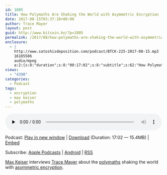 ```yaml
---
id: 1805
title: How Polymaths Are Shaking the World with Asymmetric Encryption
date: 2017-08-15T03:37:10+00:00
author: Trace Mayer
layout: post
guid: http://www.bitcoin.kn/?p=1805
permalink: /2017/08/how-polymaths-are-shaking-the-world-with-asymmetric-encryption/
enclosure:
  - |
    http://www.satoshisdeposition.com/podcast/BTCK-225-2017-08-15.mp3
    16185586
    audio/mpeg
    a:2:{s:8:"duration";s:8:"00:17:02";s:8:"subtitle";s:62:"How Polymaths Are Shaking the World with Asymmetric Encryption";}
views:
  - "4398"
categories:
  - Podcast
tags:
  - encryption
  - max keiser
  - polymaths
---
```

<!--powerpress_player-->

<div class="powerpress_player" id="powerpress_player_5817">
  <audio class="wp-audio-shortcode" id="audio-1805-228" preload="none" style="width: 100%;" controls="controls"><source type="audio/mpeg" src="http://media.blubrry.com/bitcoinruntogold/p/www.satoshisdeposition.com/podcast/BTCK-225-2017-08-15.mp3?_=228" /><a href="http://media.blubrry.com/bitcoinruntogold/p/www.satoshisdeposition.com/podcast/BTCK-225-2017-08-15.mp3">http://media.blubrry.com/bitcoinruntogold/p/www.satoshisdeposition.com/podcast/BTCK-225-2017-08-15.mp3</a></audio>
</div>

<p class="powerpress_links powerpress_links_mp3">
  Podcast: <a href="http://media.blubrry.com/bitcoinruntogold/p/www.satoshisdeposition.com/podcast/BTCK-225-2017-08-15.mp3" class="powerpress_link_pinw" target="_blank" title="Play in new window" onclick="return powerpress_pinw('https://www.bitcoin.kn/?powerpress_pinw=1805-podcast');" rel="nofollow">Play in new window</a> | <a href="http://media.blubrry.com/bitcoinruntogold/s/www.satoshisdeposition.com/podcast/BTCK-225-2017-08-15.mp3" class="powerpress_link_d" title="Download" rel="nofollow" download="BTCK-225-2017-08-15.mp3">Download</a> (Duration: 17:02 &#8212; 15.4MB) | <a href="#" class="powerpress_link_e" title="Embed" onclick="return powerpress_show_embed('1805-podcast');" rel="nofollow">Embed</a>
</p>

<p class="powerpress_embed_box" id="powerpress_embed_1805-podcast" style="display: none;">
  <input id="powerpress_embed_1805-podcast_t" type="text" value="<iframe width=&quot;320&quot; height=&quot;30&quot; src=&quot;https://www.bitcoin.kn/?powerpress_embed=1805-podcast&amp;powerpress_player=mediaelement-audio&quot; frameborder=&quot;0&quot; scrolling=&quot;no&quot;></iframe>" onclick="javascript: this.select();" onfocus="javascript: this.select();" style="width: 70%;" readOnly />
</p>

<p class="powerpress_links powerpress_subscribe_links">
  Subscribe: <a href="https://itunes.apple.com/WebObjects/MZStore.woa/wa/viewPodcast?id=301670981&mt=2&ls=1#episodeGuid=http%3A%2F%2Fwww.bitcoin.kn%2F%3Fp%3D1805" class="powerpress_link_subscribe powerpress_link_subscribe_itunes" title="Subscribe on Apple Podcasts" rel="nofollow">Apple Podcasts</a> | <a href="https://subscribeonandroid.com/www.bitcoin.kn/feed/podcast/" class="powerpress_link_subscribe powerpress_link_subscribe_android" title="Subscribe on Android" rel="nofollow">Android</a> | <a href="https://www.bitcoin.kn/feed/podcast/" class="powerpress_link_subscribe powerpress_link_subscribe_rss" title="Subscribe via RSS" rel="nofollow">RSS</a>
</p>

<span data-sheets-value="{&quot;1&quot;:2,&quot;2&quot;:&quot;Max Keiser interviews Trace Mayer about polymaths shaking the world with asymmetric encryption.&quot;}" data-sheets-userformat="{&quot;2&quot;:513,&quot;3&quot;:[null,0],&quot;12&quot;:0}"><a href="https://twitter.com/maxkeiser">Max Keiser</a> interviews <a href="https://twitter.com/TraceMayer">Trace Mayer</a> about the <a href="https://en.wikipedia.org/wiki/Polymath">polymaths</a> shaking the world with <a href="http://searchsecurity.techtarget.com/definition/asymmetric-cryptography">asymmetric encryption</a>.</span>